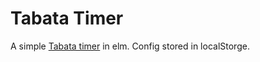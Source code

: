 # Tabata Timer

A simple [Tabata timer](https://jackysee.github.io/tabata-timer/) in elm.
Config stored in localStorge.
